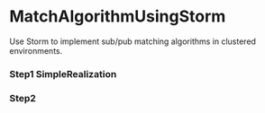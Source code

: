 # MatchAlgorithmUsingStorm
Use Storm to implement sub/pub matching algorithms in clustered environments.
### Step1 SimpleRealization 

### Step2  
